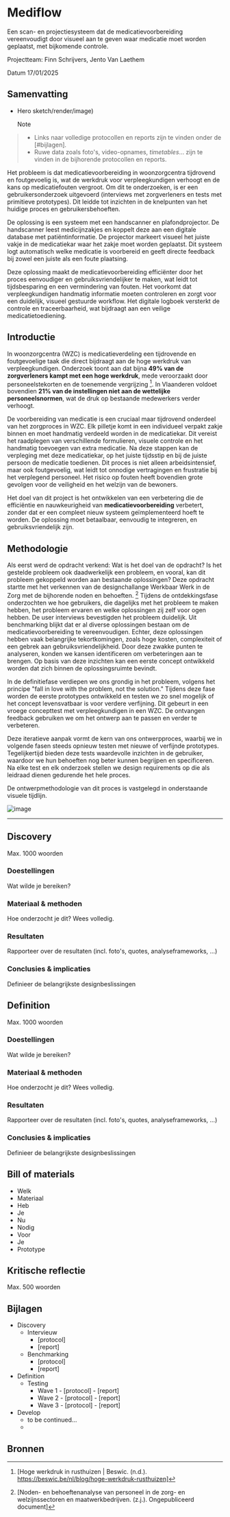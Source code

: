 # Mediflow
Een scan- en projectiesysteem dat de medicatievoorbereiding vereenvoudigt door visueel aan te geven waar medicatie moet worden geplaatst, met bijkomende controle.

Projectteam: Finn Schrijvers, Jento Van Laethem 

Datum  17/01/2025

## Samenvatting

- Hero sketch/render/image)

  > [!NOTE]
> - Links naar volledige protocollen en reports zijn te vinden onder de [#bijlagen].
> - Ruwe data zoals foto's, video-opnames, _timetables_... zijn te vinden in de bijhorende protocollen en reports.

Het probleem is dat medicatievoorbereiding in woonzorgcentra tijdrovend en foutgevoelig is, wat de werkdruk voor verpleegkundigen verhoogt en de kans op medicatiefouten vergroot. Om dit te onderzoeken, is er een gebruikersonderzoek uitgevoerd (interviews met zorgverleners en tests met primitieve prototypes). Dit leidde tot inzichten in de knelpunten van het huidige proces en gebruikersbehoeften.  

De oplossing is een systeem met een handscanner en plafondprojector. De handscanner leest medicijnzakjes en koppelt deze aan een digitale database met patiëntinformatie. De projector markeert visueel het juiste vakje in de medicatiekar waar het zakje moet worden geplaatst. Dit systeem logt automatisch welke medicatie is voorbereid en geeft directe feedback bij zowel een juiste als een foute plaatsing.  

Deze oplossing maakt de medicatievoorbereiding efficiënter door het proces eenvoudiger en gebruiksvriendelijker te maken, wat leidt tot tijdsbesparing en een vermindering van fouten. Het voorkomt dat verpleegkundigen handmatig informatie moeten controleren en zorgt voor een duidelijk, visueel gestuurde workflow. Het digitale logboek versterkt de controle en traceerbaarheid, wat bijdraagt aan een veilige medicatietoediening.

## Introductie

In woonzorgcentra (WZC) is medicatieverdeling een tijdrovende en foutgevoelige taak die direct bijdraagt aan de hoge werkdruk van verpleegkundigen. Onderzoek toont aan dat bijna **49% van de zorgverleners kampt met een hoge werkdruk**, mede veroorzaakt door personeelstekorten en de toenemende vergrijzing [^1]. In Vlaanderen voldoet bovendien **21% van de instellingen niet aan de wettelijke personeelsnormen**, wat de druk op bestaande medewerkers verder verhoogt. 

De voorbereiding van medicatie is een cruciaal maar tijdrovend onderdeel van het zorgproces in WZC. Elk pilletje komt in een individueel verpakt zakje binnen en moet handmatig verdeeld worden in de medicatiekar. Dit vereist het raadplegen van verschillende formulieren, visuele controle en het handmatig toevoegen van extra medicatie. Na deze stappen kan de verpleging met deze medicatiekar, op het juiste tijdsstip en bij de juiste persoon de medicatie toedienen. Dit proces is niet alleen arbeidsintensief, maar ook foutgevoelig, wat leidt tot onnodige vertragingen en frustratie bij het verplegend personeel. Het risico op fouten heeft bovendien grote gevolgen voor de veiligheid en het welzijn van de bewoners.

Het doel van dit project is het ontwikkelen van een verbetering die de efficiëntie en nauwkeurigheid van **medicatievoorbereiding** verbetert, zonder dat er een compleet nieuw systeem geïmplementeerd hoeft te worden. De oplossing moet betaalbaar, eenvoudig te integreren, en gebruiksvriendelijk zijn.  

  
## Methodologie

Als eerst werd de opdracht verkend: Wat is het doel van de opdracht? Is het gestelde probleem ook daadwerkelijk een probleem, en vooral, kan dit probleem gekoppeld worden aan bestaande oplossingen? Deze opdracht startte met het verkennen van de designchallange Werkbaar Werk in de Zorg met de bijhorende noden en behoeften. [^2]
Tijdens de ontdekkingsfase onderzochten we hoe gebruikers, die dagelijks met het probleem te maken hebben, het probleem ervaren en welke oplossingen zij zelf voor ogen hebben. De user interviews bevestigden het probleem duidelijk. Uit benchmarking blijkt dat er al diverse oplossingen bestaan om de medicatievoorbereiding te vereenvoudigen. Echter, deze oplossingen hebben vaak belangrijke tekortkomingen, zoals hoge kosten, complexiteit of een gebrek aan gebruiksvriendelijkheid. Door deze zwakke punten te analyseren, konden we kansen identificeren om verbeteringen aan te brengen. Op basis van deze inzichten kan een eerste concept ontwikkeld worden dat zich binnen de oplossingsruimte bevindt.

In de definitiefase verdiepen we ons grondig in het probleem, volgens het principe "fall in love with the problem, not the solution." Tijdens deze fase worden de eerste prototypes ontwikkeld en testen we zo snel mogelijk of het concept levensvatbaar is voor verdere verfijning. Dit gebeurt in een vroege concepttest met verpleegkundigen in een WZC. De ontvangen feedback gebruiken we om het ontwerp aan te passen en verder te verbeteren.  

Deze iteratieve aanpak vormt de kern van ons ontwerpproces, waarbij we in volgende fasen steeds opnieuw testen met nieuwe of verfijnde prototypes. Tegelijkertijd bieden deze tests waardevolle inzichten in de gebruiker, waardoor we hun behoeften nog beter kunnen begrijpen en specificeren. Na elke test en elk onderzoek stellen we design requirements op die als leidraad dienen gedurende het hele proces.

De ontwerpmethodologie van dit proces is vastgelegd in onderstaande visuele tijdlijn.

![image](https://github.com/user-attachments/assets/5ac7e321-7b09-46eb-8382-fa2c81e23f1e)

---


## Discovery
Max. 1000 woorden
### Doestellingen
Wat wilde je bereiken?
### Materiaal & methoden
Hoe onderzocht je dit? Wees volledig.
### Resultaten
Rapporteer over de resultaten (incl. foto's, quotes, analyseframeworks, ...)
### Conclusies & implicaties
Definieer de belangrijkste designbeslissingen

## Definition
Max. 1000 woorden
### Doestellingen
Wat wilde je bereiken?
### Materiaal & methoden
Hoe onderzocht je dit? Wees volledig.
### Resultaten
Rapporteer over de resultaten (incl. foto's, quotes, analyseframeworks, ...)
### Conclusies & implicaties
Definieer de belangrijkste designbeslissingen

## Bill of materials
- Welk
- Materiaal
- Heb
- Je
- Nu
- Nodig
- Voor
- Je
- Prototype

## Kritische reflectie
Max. 500 woorden

## Bijlagen
- Discovery
  - Intervieuw
    - [protocol]
    - [report]
  - Benchmarking
    - [protocol]
    - [report]
- Definition
  - Testing
    - Wave 1
          - [protocol]
          - [report]
    - Wave 2
          - [protocol]
          - [report]
    - Wave 3
          - [protocol]
          - [report]
- Develop
    - to be continued...
    - 
## Bronnen
[^1]:[Hoge werkdruk in rusthuizen | Beswic. (n.d.). https://beswic.be/nl/blog/hoge-werkdruk-rusthuizen]
[^2]:[Noden- en behoeftenanalyse van personeel in de zorg- en welzijnssectoren en maatwerkbedrijven. (z.j.). Ongepubliceerd document]
[^3]:
